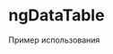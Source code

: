 # ngDataTable

Пример использования

<code>
   <script src="/ng-datatable/mymodule.js?v=44"></script>
</code>


<code html>
  <mydatatable table_name="{{tb.table_name}}" field_title={{tb.field_title}} id_name="{{tb.id_name}}" field_look={{tb.field_look}} config_table={{tb.config_table}}></mydatatable>

</code>
